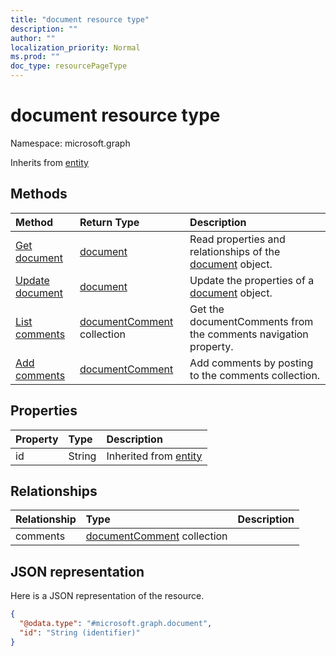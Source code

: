```yaml
---
title: "document resource type"
description: ""
author: ""
localization_priority: Normal
ms.prod: ""
doc_type: resourcePageType
---
```


# document resource type


Namespace: microsoft.graph




Inherits from [entity](../resources/entity.md)

## Methods
|Method|Return Type|Description|
|:---|:---|:---|
|[Get document](../api/document-get.md)|[document](../resources/document.md)|Read properties and relationships of the [document](../resources/document.md) object.|
|[Update document](../api/document-update.md)|[document](../resources/document.md)|Update the properties of a [document](../resources/document.md) object.|
|[List comments](../api/document-list-comments.md)|[documentComment](../resources/documentcomment.md) collection|Get the documentComments from the comments navigation property.|
|[Add comments](../api/document-post-comments.md)|[documentComment](../resources/documentcomment.md)|Add comments by posting to the comments collection.|

## Properties
|Property|Type|Description|
|:---|:---|:---|
|id|String| Inherited from [entity](../resources/entity.md)|

## Relationships
|Relationship|Type|Description|
|:---|:---|:---|
|comments|[documentComment](../resources/documentcomment.md) collection||

## JSON representation
Here is a JSON representation of the resource.
<!-- {
  "blockType": "resource",
  "keyProperty": "id",
  "@odata.type": "microsoft.graph.document",
  "baseType": "microsoft.graph.entity",
  "openType": false
}
-->
``` json
{
  "@odata.type": "#microsoft.graph.document",
  "id": "String (identifier)"
}
```

